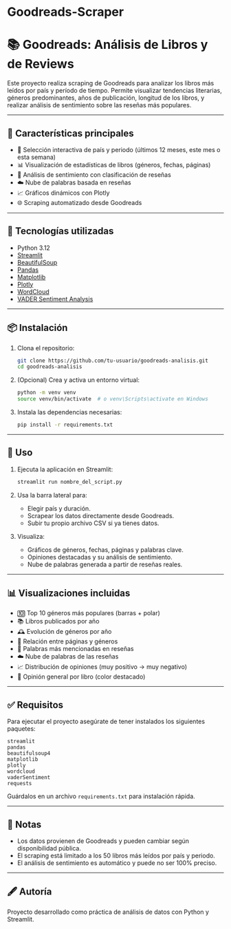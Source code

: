 # Goodreads-Scraper

# 📚 Goodreads: Análisis de Libros y de Reviews

Este proyecto realiza scraping de Goodreads para analizar los libros más leídos por país y período de tiempo. Permite visualizar tendencias literarias, géneros predominantes, años de publicación, longitud de los libros, y realizar análisis de sentimiento sobre las reseñas más populares.

---

## 🚀 Características principales

- 🧭 Selección interactiva de país y periodo (últimos 12 meses, este mes o esta semana)
- 📊 Visualización de estadísticas de libros (géneros, fechas, páginas)
- 💬 Análisis de sentimiento con clasificación de reseñas
- ☁️ Nube de palabras basada en reseñas
- 📈 Gráficos dinámicos con Plotly
- 🌐 Scraping automatizado desde Goodreads

---

## 🧰 Tecnologías utilizadas

- Python 3.12
- [Streamlit](https://streamlit.io/)
- [BeautifulSoup](https://www.crummy.com/software/BeautifulSoup/)
- [Pandas](https://pandas.pydata.org/)
- [Matplotlib](https://matplotlib.org/)
- [Plotly](https://plotly.com/python/)
- [WordCloud](https://amueller.github.io/word_cloud/)
- [VADER Sentiment Analysis](https://github.com/cjhutto/vaderSentiment)

---

## 📦 Instalación

1. Clona el repositorio:

   ```bash
   git clone https://github.com/tu-usuario/goodreads-analisis.git
   cd goodreads-analisis
   ```

2. (Opcional) Crea y activa un entorno virtual:

   ```bash
   python -m venv venv
   source venv/bin/activate  # o venv\Scripts\activate en Windows
   ```

3. Instala las dependencias necesarias:

   ```bash
   pip install -r requirements.txt
   ```

---

## 🧪 Uso

1. Ejecuta la aplicación en Streamlit:

   ```bash
   streamlit run nombre_del_script.py
   ```

2. Usa la barra lateral para:

   * Elegir país y duración.
   * Scrapear los datos directamente desde Goodreads.
   * Subir tu propio archivo CSV si ya tienes datos.

3. Visualiza:

   * Gráficos de géneros, fechas, páginas y palabras clave.
   * Opiniones destacadas y su análisis de sentimiento.
   * Nube de palabras generada a partir de reseñas reales.

---

## 📊 Visualizaciones incluidas

* 🔟 Top 10 géneros más populares (barras + polar)
* 📚 Libros publicados por año
* 🕰️ Evolución de géneros por año
* 📐 Relación entre páginas y géneros
* 💬 Palabras más mencionadas en reseñas
* ☁️ Nube de palabras de las reseñas
* 📈 Distribución de opiniones (muy positivo → muy negativo)
* 🧠 Opinión general por libro (color destacado)

---

## ✅ Requisitos

Para ejecutar el proyecto asegúrate de tener instalados los siguientes paquetes:

```
streamlit
pandas
beautifulsoup4
matplotlib
plotly
wordcloud
vaderSentiment
requests
```

Guárdalos en un archivo `requirements.txt` para instalación rápida.

---

## 📌 Notas

* Los datos provienen de Goodreads y pueden cambiar según disponibilidad pública.
* El scraping está limitado a los 50 libros más leídos por país y periodo.
* El análisis de sentimiento es automático y puede no ser 100% preciso.

---

## 🖋️ Autoría

Proyecto desarrollado como práctica de análisis de datos con Python y Streamlit.
